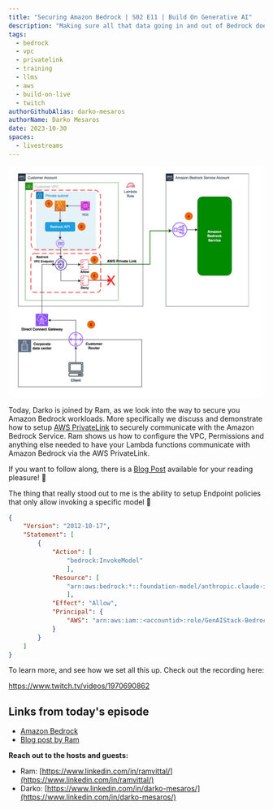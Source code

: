 ```yaml
---
title: "Securing Amazon Bedrock | S02 E11 | Build On Generative AI"
description: "Making sure all that data going in and out of Bedrock does not go to the internet."
tags:
  - bedrock
  - vpc
  - privatelink
  - training
  - llms
  - aws
  - build-on-live
  - twitch
authorGithubAlias: darko-mesaros
authorName: Darko Mesaros
date: 2023-10-30
spaces:
  - livestreams
---
```


![The architecture diagram of todays discussion](images/diagram.webp "All this and more, if you follow the blog post and watch the live stream")

Today, Darko is joined by Ram, as we look into the way to secure you Amazon Bedrock workloads. More specifically we discuss and demonstrate how to setup [AWS PrivateLink](https://aws.amazon.com/privatelink/?sc_channel=el&sc_campaign=livestreams&sc_content=build-on-generative-ai&sc_geo=mult&sc_country=mult&sc_outcome=acq) to securely communicate with the Amazon Bedrock Service. Ram shows us how to configure the VPC, Permissions and anything else needed to have your Lambda functions communicate with Amazon Bedrock via the AWS PrivateLink.

If you want to follow along, there is a [Blog Post](https://aws.amazon.com/blogs/machine-learning/use-aws-privatelink-to-set-up-private-access-to-amazon-bedrock/?sc_channel=el&sc_campaign=livestreams&sc_content=build-on-generative-ai&sc_geo=mult&sc_country=mult&sc_outcome=acq) available for your reading pleasure! 🥳

The thing that really stood out to me is the ability to setup Endpoint policies that only allow invoking a specific model 👏
```json
{
	"Version": "2012-10-17",
	"Statement": [
		{
		    "Action": [
		        "bedrock:InvokeModel"
		        ],
		    "Resource": [
		        "arn:aws:bedrock:*::foundation-model/anthropic.claude-instant-v1"
		        ],
		    "Effect": "Allow",
		    "Principal": {
                "AWS": "arn:aws:iam::<accountid>:role/GenAIStack-Bedrock"
            }
		}
	]
}
```

To learn more, and see how we set all this up. Check out the recording here:

https://www.twitch.tv/videos/1970690862

## Links from today's episode
- [Amazon Bedrock](https://aws.amazon.com/bedrock/?sc_channel=el&sc_campaign=livestreams&sc_content=build-on-generative-ai&sc_geo=mult&sc_country=mult&sc_outcome=acq)
- [Blog post by Ram](https://aws.amazon.com/blogs/machine-learning/use-aws-privatelink-to-set-up-private-access-to-amazon-bedrock/?sc_channel=el&sc_campaign=livestreams&sc_content=build-on-generative-ai&sc_geo=mult&sc_country=mult&sc_outcome=acq)

**Reach out to the hosts and guests:**

- Ram: [https://www.linkedin.com/in/ramvittal/](https://www.linkedin.com/in/ramvittal/)
- Darko: [https://www.linkedin.com/in/darko-mesaros/](https://www.linkedin.com/in/darko-mesaros/)
